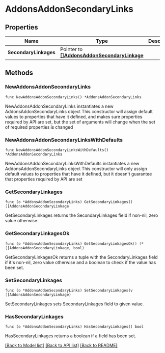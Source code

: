# AddonsAddonSecondaryLinks

## Properties

Name | Type | Description | Notes
------------ | ------------- | ------------- | -------------
**SecondaryLinkages** | Pointer to [**[]AddonsAddonSecondaryLinkage**](AddonsAddonSecondaryLinkage.md) |  | [optional] 

## Methods

### NewAddonsAddonSecondaryLinks

`func NewAddonsAddonSecondaryLinks() *AddonsAddonSecondaryLinks`

NewAddonsAddonSecondaryLinks instantiates a new AddonsAddonSecondaryLinks object
This constructor will assign default values to properties that have it defined,
and makes sure properties required by API are set, but the set of arguments
will change when the set of required properties is changed

### NewAddonsAddonSecondaryLinksWithDefaults

`func NewAddonsAddonSecondaryLinksWithDefaults() *AddonsAddonSecondaryLinks`

NewAddonsAddonSecondaryLinksWithDefaults instantiates a new AddonsAddonSecondaryLinks object
This constructor will only assign default values to properties that have it defined,
but it doesn't guarantee that properties required by API are set

### GetSecondaryLinkages

`func (o *AddonsAddonSecondaryLinks) GetSecondaryLinkages() []AddonsAddonSecondaryLinkage`

GetSecondaryLinkages returns the SecondaryLinkages field if non-nil, zero value otherwise.

### GetSecondaryLinkagesOk

`func (o *AddonsAddonSecondaryLinks) GetSecondaryLinkagesOk() (*[]AddonsAddonSecondaryLinkage, bool)`

GetSecondaryLinkagesOk returns a tuple with the SecondaryLinkages field if it's non-nil, zero value otherwise
and a boolean to check if the value has been set.

### SetSecondaryLinkages

`func (o *AddonsAddonSecondaryLinks) SetSecondaryLinkages(v []AddonsAddonSecondaryLinkage)`

SetSecondaryLinkages sets SecondaryLinkages field to given value.

### HasSecondaryLinkages

`func (o *AddonsAddonSecondaryLinks) HasSecondaryLinkages() bool`

HasSecondaryLinkages returns a boolean if a field has been set.


[[Back to Model list]](../README.md#documentation-for-models) [[Back to API list]](../README.md#documentation-for-api-endpoints) [[Back to README]](../README.md)


